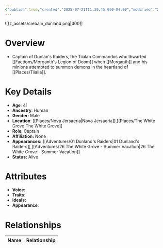 ```yaml
---
{"publish":true,"created":"2025-07-21T11:30:45.000-04:00","modified":"2025-10-17T10:23:28.007-04:00","published":"2025-10-17T10:23:28.007-04:00","cssclasses":"","Age":"41","Ancestry":"Human","Gender":"Male","Location":["[[Nova Jersaeria]]","[[The White Grove]]"],"Role":["Captain"],"Affiliation":["None"],"Appearances":["[[01 Dunland's Raiders]]","[[26 The White Grove - Summer Vacation]]"],"Status":"Alive"}
---
```


![[z_assets/crebain_dunland.png|300]]

# Overview
- Captain of Dunlan's Raiders, the Tiialan Commandos who thwarted [[Factions/Morganth's Legion of Doom]] when [[Morganth]] and his minions attempted to summon demons in the heartland of [[Places/Tiialia]].

# Key Details
- **Age**: 41
- **Ancestry**: Human
- **Gender**: Male
- **Location**: [[Places/Nova Jersaeria\|Nova Jersaeria]],[[Places/The White Grove\|The White Grove]]
- **Role**: Captain
- **Affiliation:** None
- **Appearances:** [[Adventures/01 Dunland's Raiders\|01 Dunland's Raiders]],[[Adventures/26 The White Grove - Summer Vacation\|26 The White Grove - Summer Vacation]]
- **Status:** Alive

# Attributes
- **Voice**: 
- **Traits**: 
- **Ideals:** 
- **Appearance**:

# Relationships

| Name  | Relationship |
| ----- | ------------ |

